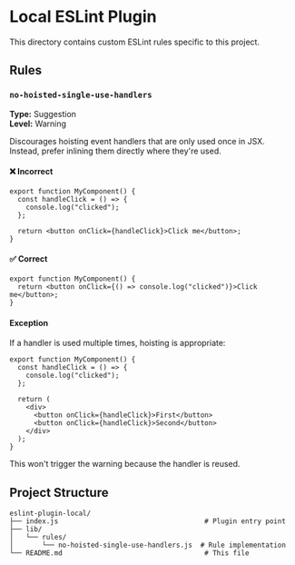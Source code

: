 # Local ESLint Plugin

This directory contains custom ESLint rules specific to this project.

## Rules

### `no-hoisted-single-use-handlers`

**Type:** Suggestion  
**Level:** Warning

Discourages hoisting event handlers that are only used once in JSX. Instead, prefer inlining them directly where they're used.

#### ❌ Incorrect

```tsx
export function MyComponent() {
  const handleClick = () => {
    console.log("clicked");
  };

  return <button onClick={handleClick}>Click me</button>;
}
```

#### ✅ Correct

```tsx
export function MyComponent() {
  return <button onClick={() => console.log("clicked")}>Click me</button>;
}
```

#### Exception

If a handler is used multiple times, hoisting is appropriate:

```tsx
export function MyComponent() {
  const handleClick = () => {
    console.log("clicked");
  };

  return (
    <div>
      <button onClick={handleClick}>First</button>
      <button onClick={handleClick}>Second</button>
    </div>
  );
}
```

This won't trigger the warning because the handler is reused.

## Project Structure

```
eslint-plugin-local/
├── index.js                                    # Plugin entry point
├── lib/
│   └── rules/
│       └── no-hoisted-single-use-handlers.js  # Rule implementation
└── README.md                                   # This file
```
